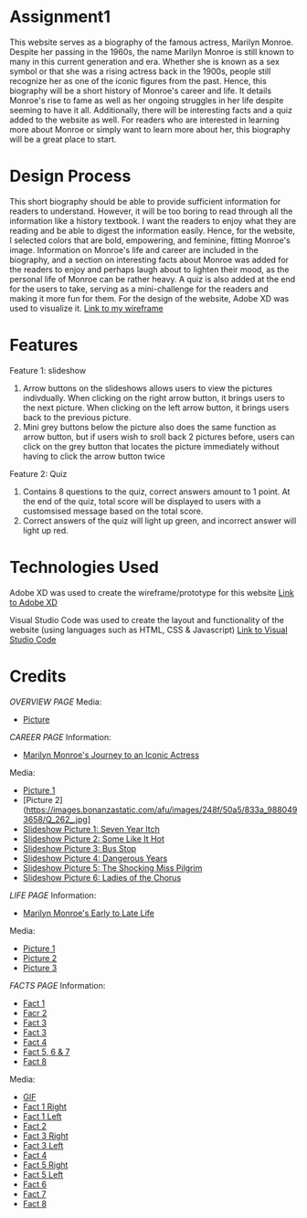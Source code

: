 # Assignment1
This website serves as a biography of the famous actress, Marilyn Monroe. Despite her passing in the 1960s, the name Marilyn Monroe is still known to many in this current generation and era. Whether she is known as a sex symbol or that she was a rising actress back in the 1900s, people still recognize her as one of the iconic figures from the past. Hence, this biography will be a short history of Monroe's career and life. It details Monroe's rise to fame as well as her ongoing struggles in her life despite seeming to have it all. Additionally, there will be interesting facts and a quiz added to the website as well. For readers who are interested in learning more about Monroe or simply want to learn more about her, this biography will be a great place to start.

 
 # Design Process
This short biography should be able to provide sufficient information for readers to understand. However, it will be too boring to read through all the information like a history textbook. I want the readers to enjoy what they are reading and be able to digest the information easily. Hence, for the website, I selected colors that are bold, empowering, and feminine, fitting Monroe's image. Information on Monroe's life and career are included in the biography, and a section on interesting facts about Monroe was added for the readers to enjoy and perhaps laugh about to lighten their mood, as the personal life of Monroe can be rather heavy. A quiz is also added at the end for the users to take, serving as a mini-challenge for the readers and making it more fun for them. For the design of the website, Adobe XD was used to visualize it.
[Link to my wireframe](https://xd.adobe.com/view/195b7789-c8de-4e7d-b272-2dd95aee59df-4c08/?fullscreen)


 # Features 
 Feature 1: slideshow 
 1. Arrow buttons on the slideshows allows users to view the pictures indivdually. When clicking on the right arrow button, it brings users to the next picture. When clicking on the left arrow button, it brings users back to the previous picture.
 2. Mini grey buttons below the picture also does the same function as arrow button, but if users wish to sroll back 2 pictures before, users can click on the grey button that locates the picture immediately without having to click the arrow button twice

 Feature 2: Quiz 
 1. Contains 8 questions to the quiz, correct answers amount to 1 point. At the end of the quiz, total score will be displayed to users with a customsised message based on the total score.
 2. Correct answers of the quiz will light up green, and incorrect answer will light up red.
 

 # Technologies Used
 Adobe XD was used to create the wireframe/prototype for this website
 [Link to Adobe XD](https://helpx.adobe.com/xd/get-started.html)

 Visual Studio Code was used to create the layout and functionality of the website (using languages such as HTML, CSS & Javascript)
 [Link to Visual Studio Code](https://code.visualstudio.com/)


 # Credits 

_OVERVIEW PAGE_
Media:
- [Picture](https://theartsdesk.com/sites/default/files/mastimages/1_Marilyn_in_White_1954_portrait.jpg)
 
 _CAREER PAGE_
 Information:
 - [Marilyn Monroe's Journey to an Iconic Actress](https://www.liveabout.com/marilyn-monroe-1779827)

Media:
- [Picture 1](https://hips.hearstapps.com/prima.cdnds.net/assets/15/48/980x980/square-1448539549-marilyn-monroe.jpg?resize=980:*)
- [Picture 2](https://images.bonanzastatic.com/afu/images/248f/50a5/833a_9880493658/Q_262_.jpg]
- [Slideshow Picture 1: Seven Year Itch](https://i.ebayimg.com/00/s/NzUwWDc1MA==/z/FrQAAOSwnNBXWDe2/$_10.JPG?set_id=880000500F)
- [Slideshow Picture 2: Some Like It Hot](https://i.pinimg.com/originals/9e/de/73/9ede7373ae7da8ae3398747ca7c19c03.jpg)
- [Slideshow Picture 3: Bus Stop](https://hakes.com/Image/MediumRes/258266/1/image.jpg)
- [Slideshow Picture 4: Dangerous Years](https://i.pinimg.com/originals/83/54/8e/83548e4ca42e32f586d5e49aea272ff2.jpg)
- [Slideshow Picture 5: The Shocking Miss Pilgrim](https://pics.filmaffinity.com/The_Shocking_Miss_Pilgrim-326200593-large.jpg)
- [Slideshow Picture 6: Ladies of the Chorus](https://m.media-amazon.com/images/M/MV5BODllZjY4MDUtOGJjNi00MWU4LWFjNjUtZDE5ZjNhNGRlYWI0XkEyXkFqcGdeQXVyMDUyOTUyNQ@@._V1_FMjpg_UX1000_.jpg)


_LIFE PAGE_
Information:
- [Marilyn Monroe's Early to Late Life](https://www.liveabout.com/marilyn-monroe-1779827)

Media:
- [Picture 1](https://th.bing.com/th/id/R.0a17779ba6a6694e79f2822688ea2fd9?rik=5eiTGHarrBNpVQ&riu=http%3a%2f%2fi2.cdn.turner.com%2fcnn%2fdam%2fassets%2f111118062934-marilyn-monroe-mysterious-death-horizontal-gallery.jpg&ehk=CgJi%2fq0F3hkzbTNDlDZjkbkpZGxFMQkrYVqxe6WwFkQ%3d&risl=&pid=ImgRaw&r=0&sres=1&sresct=1)
- [Picture 2](https://1.bp.blogspot.com/-QWfI8FPEYIw/WDQZO6IRJAI/AAAAAAACdS0/aKsI-RdAZuQfq52ya-RfrPaguoD-bpEuwCLcB/s1600/marilyn-monroes-as-a-child-20.jpg)
- [Picture 3](https://th.bing.com/th/id/R.7ae3df0a02ba42492cec713937dd16e5?rik=UMIW7Z0xSavmJw&riu=http%3a%2f%2fimages5.fanpop.com%2fimage%2fphotos%2f30500000%2fMarilyn-Monroe-marilyn-monroe-30518792-615-409.jpg&ehk=zt13OTrRw5wcjcLbmGtiGnzvFeEP5r4ABHK%2fF77WyhQ%3d&risl=&pid=ImgRaw&r=0)


_FACTS PAGE_
Information:
- [Fact 1](https://books.google.com.sg/books?id=rHRGly8jLIYC&pg=PT70&lpg=PT70&dq=marilyn+monroe+jean+adair&source=bl&ots=BCNa4qnXJ6&sig=ACfU3U2IVEFppxrMYOsIiYui74_Ryi95SA&hl=en&sa=X&redir_esc=y#v=onepage&q=marilyn%20monroe%20jean%20adair&f=false)
- [Facr 2](https://books.google.com.sg/books?id=r2W9SGUyRmgC&pg=PA324&lpg=PA324&dq=MARILYN+MONROE+%22DO+YOU+WANT+TO+SEE+ME+BE+HER%3F%22&source=bl&ots=QzgrcPn4cx&sig=ruduJReKZzdloJjkhaqQMlPvVPM&hl=en&sa=X&redir_esc=y#v=onepage&q=MARILYN%20MONROE%20%22DO%20YOU%20WANT%20TO%20SEE%20ME%20BE%20HER%3F%22&f=false)
- [Fact 3](https://content.time.com/time/specials/packages/article/0,28804,1917097_1917096_1917095,00.html)
- [Fact 3](https://www.bbc.com/news/entertainment-arts-13828609)
- [Fact 4](https://www.google.com/url?q=https://www.mentalfloss.com/article/19268/14-breathless-facts-about-marilyn-monroe&sa=D&source=docs&ust=1701432978129280&usg=AOvVaw0daHogstrGXEYw8oAcjdM5)
- [Fact 5, 6 & 7](https://www.google.com/url?q=https://www.biography.com/actors/marilyn-monroe-biography-facts&sa=D&source=docs&ust=1701432496072769&usg=AOvVaw0e11Ibxp4Wg4zKqqrnUPoq)
- [Fact 8](https://www.buzzfeed.com/madisonmcgee/marilyn-monroe-facts-blonde)

Media:
- [GIF](https://th.bing.com/th/id/R.5a7a94ad4493c6254e3d1efd60098bf7?rik=cz5R%2fwtYSabFBA&riu=http%3a%2f%2f3.bp.blogspot.com%2f-SD_3--0JQL0%2fTiCV_888SUI%2fAAAAAAAAK4g%2fliGwI4MOnrw%2fs1600%2f1058uwi.gif&ehk=p1KfOtWZxXMLmiObLrh%2bloT2CUUaaMSVYLlHT%2bleyb0%3d&risl=&pid=ImgRaw&r=0)
- [Fact 1 Right](https://th.bing.com/th/id/R.13da4b987a687f0f5184bbc0a2ce67ea?rik=EJC5h7G%2b9ykfGQ&riu=http%3a%2f%2fwww.cursumperficio.net%2fcd%2fStud%2fLyon%2fLyon7.jpg&ehk=%2f%2fT%2bN7yPwT%2bEPS7FDqTKvdLI5GF0rgskjo0tamz7IdU%3d&risl=&pid=ImgRaw&r=0)
- [Fact 1 Left](https://66.media.tumblr.com/bf6b8808f739f430cbd276fc24ef5b8e/d45b8c3182233d76-f8/s1280x1920/8c588c8da90b6d794d7df23690ba7d6aa045e103.jpg)
- [Fact 2](https://i.pinimg.com/originals/b4/45/61/b44561af673e83d5b709a33ab44d9d63.png)
- [Fact 3 Right](https://th.bing.com/th/id/R.184587315f2b3d4aff0f40a84f9e7f1f?rik=mvpiCOemGzz17g&riu=http%3a%2f%2f3.bp.blogspot.com%2f-SH03aFVriqE%2fTiZtQA-aYRI%2fAAAAAAAAJ6A%2ftdQPNishh50%2fs1600%2fMarilyn%2bMonroe%2bwith%2ba%2bwhite%2bdress%2b%2525284%252529.jpg&ehk=CXoF6OwNo3JOVAIYA2aasTeb42CvnZ%2f9e0i%2bJNovAZE%3d&risl=&pid=ImgRaw&r=0)
- [Fact 3 Left](https://www.telegraph.co.uk/content/dam/fashion/2016/09/09/107813288_marilyn_monroe_reuters-xlarge_trans_NvBQzQNjv4Bq4xtp0l5DwzwwukQF9sZt6_PI9Sb3GIOC_VaIusau_7g.jpg)
- [Fact 4](https://3.bp.blogspot.com/-PoAFy-p2HM0/WrCLyRgOwYI/AAAAAAADDVs/kfVedo4rmRAZmBqMVZ-eqG0TGDQzw4kTACLcBGAs/s640/marilyn-monroe-reading-31.jpg)
- [Fact 5 Right](https://images.fineartamerica.com/images/artworkimages/mediumlarge/1/marilyn-monroe-entertaining-the-troops-in-korea-american-school.jpg)
- [Fact 5 Left](https://i.pinimg.com/originals/81/91/05/81910540afd60f8f6d357d63e5f8a33f.png)
- [Fact 6](https://ca-times.brightspotcdn.com/dims4/default/b3a02fd/2147483647/strip/true/crop/1436x1800+0+0/resize/1200x1504!/quality/80/?url=https:%2F%2Fcalifornia-times-brightspot.s3.amazonaws.com%2Fbc%2Fa5%2Fe68a0642e0c547faa471ed9e3b16%2Fla-1559153354-hcx1897laz-snap-image)
- [Fact 7](https://s29588.pcdn.co/wp-content/uploads/sites/2/2021/01/5d5d8158dce42500233df716resize.jpg.optimal.jpg)
- [Fact 8](https://www.closerweekly.com/wp-content/uploads/2019/03/Ella-Fitzgerald-and-Marilyn-Monroe.jpg?resize=800%2C511)






















   

